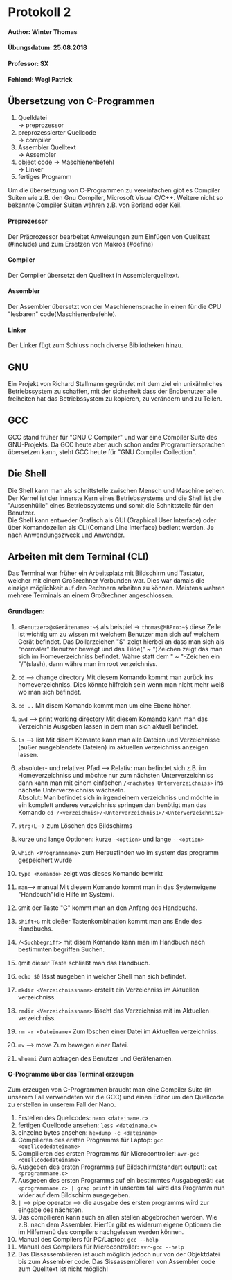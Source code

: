 # Protokoll 2
#### Author: Winter Thomas
#### Übungsdatum: 25.08.2018
#### Professor: SX
#### Fehlend: Wegl Patrick

## Übersetzung von C-Programmen  
  
  1. Quelldatei  
  -> preprozessor  
  2. preprozessierter Quellcode  
  -> compiler  
  3. Assembler Quelltext  
  -> Assembler  
  4. object code -> Maschienenbefehl  
  -> Linker
  5. fertiges Programm  
    
Um die übersetzung von C-Programmen zu vereinfachen gibt es Compiler Suiten wie z.B. den Gnu Compiler, Microsoft Visual C/C++.
Weitere nicht so bekannte Compiler Suiten währen z.B. von Borland oder Keil.  
#### Preprozessor  
Der Präprozessor bearbeitet Anweisungen zum Einfügen von Quelltext (#include) und zum Ersetzen von Makros (#define)
#### Compiler  
Der Compiler übersetzt den Quelltext in Assemblerquelltext.
#### Assembler  
Der Assembler übersetzt von der Maschienensprache in einen für die CPU "lesbaren" code(Maschienenbefehle).
#### Linker  
Der Linker fügt zum Schluss noch diverse Bibliotheken hinzu.
## GNU  
Ein Projekt von Richard Stallmann gegründet mit dem ziel ein unixähnliches Betriebssystem zu schaffen, mit der sicherheit dass der Endbenutzer alle freiheiten hat das Betriebssystem zu kopieren, zu verändern und zu Teilen.  
## GCC  
GCC stand früher für "GNU C Compiler" und war eine Compiler Suite des GNU-Projekts. Da GCC heute aber auch schon ander Programmiersprachen übersetzen kann, steht GCC heute für "GNU Compiler Collection".  

## Die Shell
Die Shell kann man als schnittstelle zwischen Mensch und Maschine sehen. Der Kernel ist der innerste Kern eines Betriebssystems und die Shell ist die "Aussenhülle" eines Betriebssystems und somit die Schnittstelle für den Benutzer.  
Die Shell kann entweder Grafisch als GUI (Graphical User Interface) oder über Komandozeilen als CLI(Comand Line Interface) bedient werden. Je nach Anwendungszweck und Anwender.  


## Arbeiten mit dem Terminal (CLI)  
Das Terminal war früher ein Arbeitsplatz mit Bildschirm und Tastatur, welcher mit einem Großrechner Verbunden war. Dies war damals die einzige möglichkeit auf den Rechnern arbeiten zu können. Meistens wahren mehrere Terminals an einem Großrechner angeschlossen.  
#### Grundlagen:  
1. `<Benutzer>@<Gerätename>:~$` als beispiel -> `thomas@MBPro:~$` diese Zeile ist wichtig um zu wissen mit welchem Benutzer man sich auf welchem Gerät befindet.  Das Dollarzeichen "$" zeigt hierbei an dass man sich als "normaler" Benutzer bewegt und das Tilde(" ~ ")Zeichen zeigt das man sich im Homeverzeichniss befindet. Währe statt dem " ~ "-Zeichen ein "/"(slash), dann währe man im root verzeichniss.  
2. `cd` --> change directory Mit diesem Komando kommt man zurück ins homeverzeichniss. Dies könnte hilfreich sein wenn man nicht mehr weiß wo man sich befindet.
3. `cd ..` Mit disem Komando kommt man um eine Ebene höher.
4. `pwd` --> print working directory Mit diesem Komando kann man das Verzeichnis Ausgeben lassen in dem man sich aktuell befindet.  
5. `ls` --> list Mit disem Komanto kann man alle Dateien und Verzeichnisse (außer ausgeblendete Dateien) im aktuellen verzeichniss anzeigen lassen.  
6. absoluter- und relativer Pfad --> Relativ: man befindet sich z.B. im Homeverzeichniss und möchte nur zum nächsten Unterverzeichniss dann kann man mit einem einfachen `/<nächstes Unterverzeichniss>` ins nächste Unterverzeichniss wächseln.  
Absolut: Man befindet sich in irgendeinem verzeichniss und möchte in ein komplett anderes verzeichniss springen dan benötigt man das Komando `cd /<verzeichnis>/<Unterverzeichnis1>/<Unterverzeichnis2>`  
7. `strg+L`--> zum Löschen des Bildschirms  
8. kurze und lange Optionen: kurze `-<option>` und lange `--<option>`  
9. `which <Programmname>` zum Herausfinden wo im system das programm gespeichert wurde  
10. `type <Komando>` zeigt was dieses Komando bewirkt  
11. `man`--> manual Mit diesem Komando kommt man in das Systemeigene "Handbuch"(die Hilfe im System).  
12. `G`mit der Taste "G" kommt man an den Anfang des Handbuchs.  
13. `shift+G` mit dießer Tastenkombination kommt man ans Ende des Handbuchs.  
14. `/<Suchbegriff>` mit disem Komando kann man im Handbuch nach bestimmten begriffen Suchen.  
15. `Q`mit dieser Taste schließt man das Handbuch.  
16. `echo $0` lässt ausgeben in welcher Shell man sich befindet.
17. `mkdir <Verzeichnissname>` erstellt ein Verzeichniss im Aktuellen verzeichniss.  
18. `rmdir <Verzeichnissname>` löscht das Verzeichniss mit <Verzeichnissname> im Aktuellen verzeichniss.  
  
19. `rm -r <Dateiname>` Zum löschen einer Datei im Aktuellen verzeichniss.  
20. `mv` --> move Zum bewegen einer Datei.
21. `whoami` Zum abfragen des Benutzer und Gerätenamen.
  
#### C-Programme über das Terminal erzeugen  
Zum erzeugen von C-Programmen braucht man eine Compiler Suite (in unserem Fall verwendeten wir die GCC) und einen Editor um den Quellcode zu erstellen in unserem Fall der Nano.  
1. Erstellen des Quellcodes: `nano <dateiname.c>`  
2. fertigen Quellcode ansehen: `less <dateiname.c>`  
3. einzelne bytes ansehen: `hexdump -c <dateiname>`  
4. Compilieren des ersten Programms für Laptop: `gcc <quellcodedateiname>`  
5. Compilieren des ersten Programms für Microcontroller: `avr-gcc <quellcodedateiname>`  
6. Ausgeben des ersten Programms auf Bildschirm(standart output): `cat <programmname.c>`  
7. Ausgeben des ersten Programms auf ein bestimmtes Ausgabegerät: `cat <programmname.c> | grap printf` in unserem fall wird das Programm nun wider auf dem Bildschirm ausgegeben.  
8. `|` --> pipe operator --> die ausgabe des ersten programms wird zur eingabe des nächsten.  
9. Das compilieren kann auch an allen stellen abgebrochen werden. Wie z.B. nach dem Assembler. Hierfür gibt es widerum eigene Optionen die im Hilfemenü des compilers nachgelesen werden können.
10. Manual des Compilers für PC/Laptop: `gcc --help`  
11. Manual des Compilers für Microcontroller: `avr-gcc --help`
12. Das Dissassemblieren ist auch möglich jedoch nur von der Objektdatei bis zum Assembler code. Das Sissassemblieren von Assembler code zum Quelltext ist nicht möglich!  
